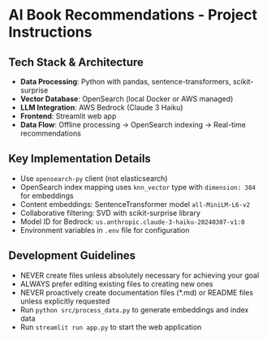 # AI Book Recommendations - Project Instructions

## Tech Stack & Architecture
- **Data Processing**: Python with pandas, sentence-transformers, scikit-surprise
- **Vector Database**: OpenSearch (local Docker or AWS managed)
- **LLM Integration**: AWS Bedrock (Claude 3 Haiku)
- **Frontend**: Streamlit web app
- **Data Flow**: Offline processing → OpenSearch indexing → Real-time recommendations

## Key Implementation Details
- Use `opensearch-py` client (not elasticsearch)
- OpenSearch index mapping uses `knn_vector` type with `dimension: 384` for embeddings
- Content embeddings: SentenceTransformer model `all-MiniLM-L6-v2`
- Collaborative filtering: SVD with scikit-surprise library
- Model ID for Bedrock: `us.anthropic.claude-3-haiku-20240307-v1:0`
- Environment variables in `.env` file for configuration

## Development Guidelines
- NEVER create files unless absolutely necessary for achieving your goal
- ALWAYS prefer editing existing files to creating new ones
- NEVER proactively create documentation files (*.md) or README files unless explicitly requested
- Run `python src/process_data.py` to generate embeddings and index data
- Run `streamlit run app.py` to start the web application